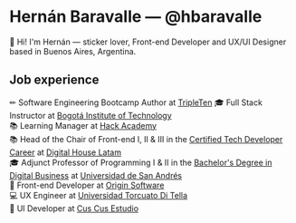 # Hernán Baravalle — @hbaravalle
👋 Hi! I'm Hernán — sticker lover, Front-end Developer and UX/UI Designer based in Buenos Aires, Argentina.

## Job experience
✏ Software Engineering Bootcamp Author at [TripleTen](https://tripleten.com/)
🎓 Full Stack Instructor at [Bogotá Institute of Technology](https://bit.institute)\
📚 Learning Manager at [Hack Academy](https://ha.dev)\
📚  Head of the Chair of Front-end I, II & III in the [Certified Tech Developer Career](https://www.digitalhouse.com/ar/landing/descarga-de-programa-certified-tech-developer) at [Digital House Latam](https://www.digitalhouse.com/)\
🎓 Adjunct Professor of Programming I & II in the [Bachelor's Degree in Digital Business](https://udesa.edu.ar/escuela-de-negocios/licenciatura-en-negocios-digitales) at [Universidad de San Andrés](https://udesa.edu.ar/)\
📝 Front-end Developer at [Origin Software](https://www.originsw.com/)\
💻 UX Engineer at [Universidad Torcuato Di Tella](https://www.utdt.edu/)\
🎨 UI Developer at [Cus Cus Estudio](http://cuscusdesign.com.ar/)
